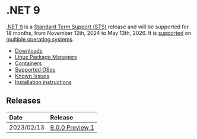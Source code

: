 # .NET 9

[.NET 9](https://devblogs.microsoft.com/dotnet/announcing-dotnet-9/) is a [Standard Term Support (STS)](../../release-policies.md) release and will be supported for 18 months, from November 12th, 2024 to May 13th, 2026. It is [supported](../../support.md) on [multiple operating systems](supported-os.md).



- [Downloads](https://dotnet.microsoft.com/download/dotnet/9.0)
- [Linux Package Managers](https://learn.microsoft.com/dotnet/core/install/linux)
- [Containers](https://mcr.microsoft.com/catalog?search=dotnet/)
- [Supported OSes](supported-os.md)
- [Known Issues](known-issues.md)
- [Installation instructions](install.md)

## Releases

| Date | Release |
| :-- | :-- |
| 2023/02/13 | [9.0.0 Preview 1](preview/preview1/README.md) |

